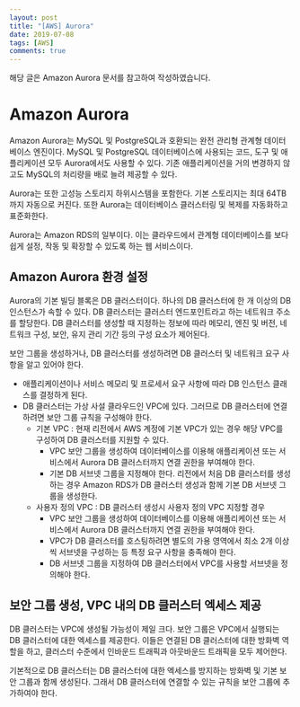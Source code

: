```yaml
---
layout: post
title: "[AWS] Aurora"
date: 2019-07-08
tags: [AWS]
comments: true
---
```


해당 글은 Amazon Aurora 문서를 참고하여 작성하였습니다.

# Amazon Aurora

Amazon Aurora는 MySQL 및 PostgreSQL과 호환되는 완전 관리형 관계형 데이터베이스 엔진이다. MySQL 및 PostgreSQL 데이터베이스에 사용되는 코드, 도구 및 애플리케이션 모두 Aurora에서도 사용할 수 있다. 기존 애플리케이션을 거의 변경하지 않고도 MySQL의 처리량을 배로 늘려 제공할 수 있다.

Aurora는 또한 고성능 스토리지 하위시스템을 포함한다. 기본 스토리지는 최대 64TB까지 자동으로 커진다. 또한 Aurora는 데이터베이스 클러스터링 및 복제를 자동화하고 표준화한다.

Aurora는 Amazon RDS의 일부이다. 이는 클라우드에서 관계형 데이터베이스를 보다 쉽게 설정, 작동 및 확장할 수 있도록 하는 웹 서비스이다. 

## Amazon Aurora 환경 설정

Aurora의 기본 빌딩 블록은 DB 클러스터이다. 하나의 DB 클러스터에 한 개 이상의 DB 인스턴스가 속할 수 있다. DB 클러스터는 클러스터 엔드포인트라고 하는 네트워크 주소를 할당한다. DB 클러스터를 생성할 때 지정하는 정보에 따라 메모리, 엔진 및 버전, 네트워크 구성, 보안, 유지 관리 기간 등의 구성 요소가 제어된다.

보안 그룹을 생성하거나, DB 클러스터를 생성하려면 DB 클러스터 및 네트워크 요구 사항을 알고 있어야 한다.
- 애플리케이션이나 서비스 메모리 및 프로세서 요구 사항에 따라 DB 인스턴스 클래스를 결정하게 된다.
- DB 클러스터는 가상 사설 클라우드인 VPC에 있다. 그러므로 DB 클러스터에 연결하려면 보안 그룹 규칙을 구성해야 한다. 
    - 기본 VPC : 현재 리전에서 AWS 계정에 기본 VPC가 있는 경우 해당 VPC를 구성하여 DB 클러스터를 지원할 수 있다. 
        - VPC 보안 그룹을 생성하여 데이터베이스를 이용해 애플리케이션 또는 서비스에서 Aurora DB 클러스터까지 연결 권한을 부여해야 한다.
        - 기본 DB 서브넷 그룹을 지정해야 한다. 리전에서 처음 DB 클러스터를 생성하는 경우 Amazon RDS가 DB 클러스터 생성과 함께 기본 DB 서브넷 그룹을 생성한다.
    - 사용자 정의 VPC : DB 클러스터 생성시 사용자 정의 VPC 지정할 경우
        - VPC 보안 그룹을 생성하여 데이터베이스를 이용해 애플리케이션 또는 서비스에서 Aurora DB 클러스터까지 연결 권한을 부여해야 한다.
        - VPC가 DB 클러스터를 호스팅하려면 별도의 가용 영역에서 최소 2개 이상씩 서브넷을 구성하는 등 특정 요구 사항을 충족해야 한다.
        - DB 서브넷 그룹을 지정하여 DB 클러스터에서 VPC를 사용할 서브넷을 정의해야 한다.
    
## 보안 그룹 생성, VPC 내의 DB 클러스터 엑세스 제공

DB 클러스터는 VPC에 생성될 가능성이 제일 크다. 보안 그룹은 VPC에서 실행되는 DB 클러스터에 대한 엑세스를 제공한다. 이들은 연결된 DB 클러스터에 대한 방화벽 역할을 하고, 클러스터 수준에서 인바운드 트래픽과 아웃바운드 트래픽을 모두 제어한다.

기본적으로 DB 클러스터는 DB 클러스터에 대한 엑세스를 방지하는 방화벽 및 기본 보안 그룹과 함께 생성된다. 그래서 DB 클러스터에 연결할 수 있는 규칙을 보안 그룹에 추가하여야 한다.

